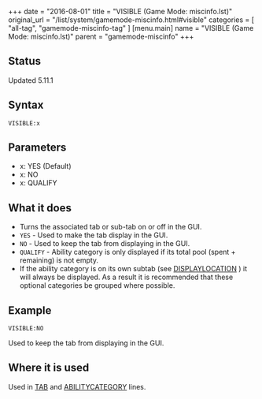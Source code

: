 +++
date = "2016-08-01"
title = "VISIBLE (Game Mode: miscinfo.lst)"
original_url = "/list/system/gamemode-miscinfo.html#visible"
categories = [ "all-tag", "gamemode-miscinfo-tag" ]
[menu.main]
    name = "VISIBLE (Game Mode: miscinfo.lst)"
    parent = "gamemode-miscinfo"
+++

## Status

Updated 5.11.1

## Syntax

`VISIBLE:x`

## Parameters

-   x: YES (Default)
-   x: NO
-   x: QUALIFY



What it does
------------

-   Turns the associated tab or sub-tab on or off in the GUI.
-   `YES` - Used to make the tab display in the GUI.
-   `NO` - Used to keep the tab from displaying in the GUI.
-   `QUALIFY` - Ability category is only displayed if its total pool
    (spent + remaining) is not empty.
-   If the ability category is on its own subtab (see
    [DISPLAYLOCATION](/list/system/gamemode-miscinfo/displaylocation.html) )
    it will always be displayed. As a result it is recommended that
    these optional categories be grouped where possible.

Example
-------

`VISIBLE:NO`

Used to keep the tab from displaying in the GUI.

Where it is used
----------------

Used in [TAB](/list/system/gamemode-miscinfo/tab.html) and
[ABILITYCATEGORY](/list/system/gamemode-miscinfo/abilitycategory.html)
lines.

